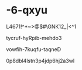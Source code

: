 # -6-qxyu
L4671!^*~>@$#\GNK12_|<^1


tycruf-hyRpib-mehdo3


vowfih-7kuqfu-taqneD




0p8dbl4lstn3p4jdp6hj2a3wl
